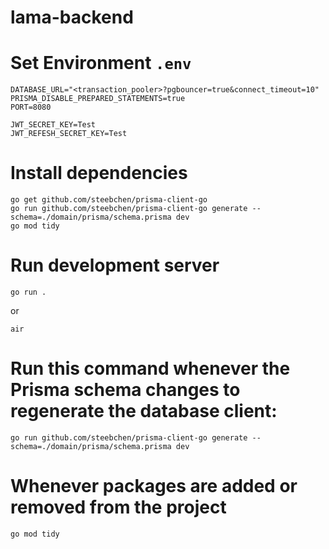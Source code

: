 # lama-backend
# Set Environment `.env`
```
DATABASE_URL="<transaction_pooler>?pgbouncer=true&connect_timeout=10"
PRISMA_DISABLE_PREPARED_STATEMENTS=true
PORT=8080

JWT_SECRET_KEY=Test
JWT_REFESH_SECRET_KEY=Test
```
# Install dependencies
```
go get github.com/steebchen/prisma-client-go
go run github.com/steebchen/prisma-client-go generate --schema=./domain/prisma/schema.prisma dev
go mod tidy
```
# Run development server
```
go run .
```
or
```
air
```
# Run this command whenever the Prisma schema changes to regenerate the database client:
```
go run github.com/steebchen/prisma-client-go generate --schema=./domain/prisma/schema.prisma dev
```
# Whenever packages are added or removed from the project
```
go mod tidy
```